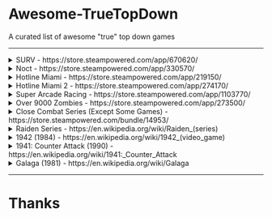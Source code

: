 # Awesome-TrueTopDown
A curated list of awesome "true" top down games

---

<details>
<summary>SURV - https://store.steampowered.com/app/670620/</summary>

![](./media/SURV/ss_1.jpg)
![](./media/SURV/ss_2.jpg)
![](./media/SURV/ss_3.jpg)
![](./media/SURV/ss_4.jpg)
![](./media/SURV/ss_5.jpg)

</details>

<details>
<summary>Noct - https://store.steampowered.com/app/330570/</summary>

![](./media/NOCT/ss_1.jpg)
![](./media/NOCT/ss_2.jpg)
![](./media/NOCT/ss_3.jpg)
![](./media/NOCT/ss_4.jpg)
![](./media/NOCT/ss_5.jpg)

</details>

<details>
<summary>Hotline Miami - https://store.steampowered.com/app/219150/</summary>

![](./media/Hotline_Miami_1/ss_1.jpg)
![](./media/Hotline_Miami_1/ss_2.jpg)
![](./media/Hotline_Miami_1/ss_3.jpg)
![](./media/Hotline_Miami_1/ss_4.jpg)
![](./media/Hotline_Miami_1/ss_5.jpg)

</details>

<details>
<summary>Hotline Miami 2 - https://store.steampowered.com/app/274170/</summary>

![](./media/Hotline_Miami_2/ss_1.jpg)
![](./media/Hotline_Miami_2/ss_2.jpg)
![](./media/Hotline_Miami_2/ss_3.jpg)
![](./media/Hotline_Miami_2/ss_4.jpg)
![](./media/Hotline_Miami_2/ss_5.jpg)

</details>

<details>
<summary>Super Arcade Racing - https://store.steampowered.com/app/1103770/</summary>

![](https://cdn.akamai.steamstatic.com/steam/apps/1103770/ss_59c68c39de200de82f13729f8edd6b9fa21b8d9e.jpg)
![](https://cdn.akamai.steamstatic.com/steam/apps/1103770/ss_c5b6d9a7cf19f1b44b706be819b100733af5888f.jpg)
![](https://cdn.akamai.steamstatic.com/steam/apps/1103770/ss_f6370cb4d4f8199b2f76c463479b8bf556d71f30.jpg)
![](https://cdn.akamai.steamstatic.com/steam/apps/1103770/ss_b2bf8f5755d7c32695fef132e6489ee7fdbff1c1.jpg)
![](https://cdn.akamai.steamstatic.com/steam/apps/1103770/ss_014e32373b3c28413a1fd3b169e8fbcc08dd0569.jpg)

</details>

<details>
<summary>Over 9000 Zombies - https://store.steampowered.com/app/273500/</summary>

![](https://cdn.akamai.steamstatic.com/steam/apps/273500/ss_5082c2b133c764fdc6e05906b2fe8169e8d6eb0d.jpg)
![](https://cdn.akamai.steamstatic.com/steam/apps/273500/ss_15f19b1edb400c5215cd9e3345527d88609c4210.jpg)
![](https://cdn.akamai.steamstatic.com/steam/apps/273500/ss_04dd556708d7d52d6be0d8a617181baf8e59bb26.jpg)
![](https://cdn.akamai.steamstatic.com/steam/apps/273500/ss_f102cf2145bf39d99f2a0bf5f47676e20f6a2470.jpg)
![](https://cdn.akamai.steamstatic.com/steam/apps/273500/ss_bc41cfa33468ca35e9d4a7cd6e8556fe6dd076e4.jpg)

</details>

<details>
<summary>Close Combat Series (Except Some Games) - https://store.steampowered.com/bundle/14953/</summary>

![](https://cdn.akamai.steamstatic.com/steam/apps/297750/ss_b5012d62f5af6ee57aef399455e1eb2d29190158.jpg)
![](https://cdn.akamai.steamstatic.com/steam/apps/368220/ss_06e5dc6fb9dd7d426fbb7aff5e647f914b89e7f2.jpg)
![](https://cdn.akamai.steamstatic.com/steam/apps/936530/ss_99bca09e49072ae8fa0e67630268cb73b5f10a4a.jpg)
![](https://cdn.akamai.steamstatic.com/steam/apps/1272130/ss_280f42893ad03a6658a51146e3710ede7a0173bc.jpg)
![](https://cdn.akamai.steamstatic.com/steam/apps/1272110/ss_3b4a236fed7ffffe8d646faef0a3d51311de9d2a.jpg)

</details>

<details>
<summary>Raiden Series - https://en.wikipedia.org/wiki/Raiden_(series)</summary>

![](https://i.ytimg.com/vi/1-5wjp4-RV8/maxresdefault.jpg)
![](http://romhustler.net/img/screenshots/mame_new/ingame/raiden2c.png)
![](https://i.987967.xyz/screenshot/19/r/raidendxu.png)

</details>

<details>
<summary>1942 (1984) - https://en.wikipedia.org/wiki/1942_(video_game)</summary>

![](https://upload.wikimedia.org/wikipedia/en/thumb/c/c3/ARC_1942_%28Midway_-_Last_32_Stage%29.png/220px-ARC_1942_%28Midway_-_Last_32_Stage%29.png)
![](https://gamefabrique.com/storage/screenshots/nes/1942-09.png)
![](https://www.oldgames.sk/images/assets/arcade/1942c/scrGameplay.png)

</details>

<details>
<summary>1941: Counter Attack (1990) - https://en.wikipedia.org/wiki/1941:_Counter_Attack</summary>

![](https://upload.wikimedia.org/wikipedia/en/thumb/1/19/ARC_1941_-_Counter_Attack.png/220px-ARC_1941_-_Counter_Attack.png)
![](https://i.987967.xyz/previews/1941r1.png)
![](https://www.oldgames.sk/images/oldgames/action/1941/1941-counter-attack-arcade-scr-title.png)

</details>

<details>
<summary>Galaga (1981) - https://en.wikipedia.org/wiki/Galaga</summary>

![](https://i.ytimg.com/vi/dvjapcHsqXY/hqdefault.jpg)
![](https://almalibrestudios.com/wp-content/uploads/2022/01/Galaga-Cover-web.jpg)
![](https://www.retrogames.cz/games/018/NES-gameplay.gif)

</details>

---
# Thanks
